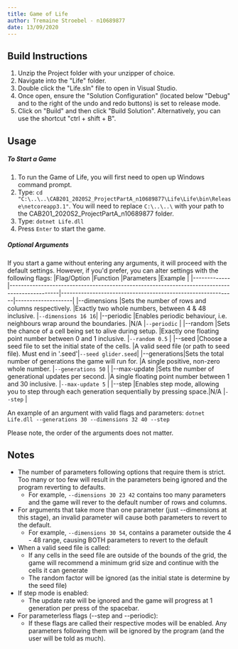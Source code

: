 ```yaml
---
title: Game of Life
author: Tremaine Stroebel - n10689877
date: 13/09/2020
---
```


## Build Instructions

1. Unzip the Project folder with your unzipper of choice.
2. Navigate into the "Life" folder.
3. Double click the "Life.sln" file to open in Visual Studio.
4. Once open, ensure the "Solution Configuration" (located below "Debug" and to the right of the undo and redo buttons) is set to release mode.
5. Click on "Build" and then click "Build Solution". Alternatively, you can use the shortcut "ctrl + shift + B".

## Usage 

##### To Start a Game
1. To run the Game of Life, you will first need to open up Windows command prompt.
2. Type: `cd "C:\..\..\CAB201_2020S2_ProjectPartA_n10689877\Life\Life\bin\Release\netcoreapp3.1"`. You will need to replace `C:\..\..\` with your path to the CAB201_2020S2_ProjectPartA_n10689877 folder.
3. Type: `dotnet Life.dll`
4. Press `Enter` to start the game.

##### Optional Arguments
If you start a game without entering any arguments, it will proceed with the default settings. However, if you'd prefer, you can alter settings with the following flags:
|Flag/Option  |Function                                                                                       |Parameters                                                   |Example             |
|-------------|-----------------------------------------------------------------------------------------------|-------------------------------------------------------------|--------------------|
|--dimensions |Sets the number of rows and columns respectively.                                              |Exactly two whole numbers, between 4 & 48 inclusive.         |`--dimensions 16 16`|
|--periodic   |Enables periodic behaviour, i.e. neighbours wrap around the boundaries.                        |N/A                                                          |`--periodic`        |
|--random     |Sets the chance of a cell being set to alive during setup.                                     |Exactly one floating point number between 0 and 1 inclusive. |`--random 0.5`      |
|--seed       |Choose a seed file to set the initial state of the cells.                                      |A valid seed file (or path to seed file). Must end in '.seed'|`--seed glider.seed`|
|--generations|Sets the total number of generations the game will run for.                                    |A single positive, non-zero whole number.                    |`--generations 50`  |
|--max-update |Sets the number of generational updates per second.                                            |A single floating point number between 1 and 30 inclusive.   |`--max-update 5`    |
|--step       |Enables step mode, allowing you to step through each generation sequentially by pressing space.|N/A                                                          |`--step`            |

An example of an argument with valid flags and parameters:
`dotnet Life.dll --generations 30 --dimensions 32 40 --step`

Please note, the order of the arguments does not matter.

## Notes 

* The number of parameters following options that require them is strict. Too many or too few will result in the parameters being ignored and the program reverting to defaults.
    * For example, `--dimensions 30 23 42` contains too many parameters and the game will rever to the default number of rows and columns.
* For arguments that take more than one parameter (just --dimensions at this stage), an invalid parameter will cause both parameters to revert to the default.
  * For example, `--dimensions 30 54`, contains a parameter outside the 4 - 48 range, causing BOTH parameters to revert to the default
* When a valid seed file is called:
  * If any cells in the seed file are outside of the bounds of the grid, the game will recommend a minimum grid size and continue with the cells it can generate
  * The random factor will be ignored (as the initial state is determine by the seed file)
* If step mode is enabled:
  * The update rate will be ignored and the game will progress at 1 generation per press of the spacebar.
* For parameterless flags (--step and --periodic):
  * If these flags are called their respective modes will be enabled. Any parameters following them will be ignored by the program (and the user will be told as much).
